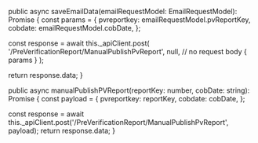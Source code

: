 public async saveEmailData(emailRequestModel: EmailRequestModel): Promise<string> {
  const params = {
    pvreportkey: emailRequestModel.pvReportKey,
    cobdate: emailRequestModel.cobDate,
  };

  const response = await this._apiClient.post(
    '/PreVerificationReport/ManualPublishPvReport',
    null, // no request body
    { params }
  );

  return response.data;
}



public async manualPublishPVReport(reportKey: number, cobDate: string): Promise<string> {
  const payload = {
    pvreportkey: reportKey,
    cobdate: cobDate,
  };

  const response = await this._apiClient.post('/PreVerificationReport/ManualPublishPvReport', payload);
  return response.data;
}